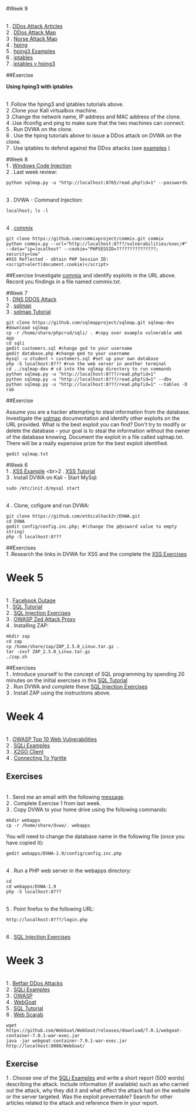 #Week 9

<br>1 . [DDos Attack Articles](https://www.ddosattacks.net/)
<br>2 . [DDos Attack Map](http://www.digitalattackmap.com/)
<br>3 . [Norse Attack Map](http://www.digitalattackmap.com/)
<br>4 . [hping](http://www.hping.org/)
<br>5 . [hping3 Examples](http://0daysecurity.com/articles/hping3_examples.html)
<br>6 . [iptables](https://support.rackspace.com/how-to/introduction-to-iptables/)
<br>7 . [iptables v hping3](http://blog.sevagas.com/?Iptables-firewall-versus-nmap-and-hping3-32)

##Exercise

**Using hping3 with iptables**

<br>1 .Follow the hping3 and iptables tutorials above. 
<br>2 .Clone your Kali virtualbox machine. 
<br>3 .Change the network name, IP address and MAC address of the clone.
<br>4 .Use ifconfig and ping to make sure that the two machines can connect. 
<br>5 . Run DVWA on the clone.
<br>6 . Use the hping tutorials above to issue a DDos attack on DVWA on the clone.
<br>7 . Use iptables to defend against the DDos attacks (see [examples](http://blog.sevagas.com/?Iptables-firewall-versus-nmap-and-hping3-32) )
 



#Week 8
<br>1 . [Windows Code Injection](http://www.ibtimes.co.uk/all-windows-versions-potentially-exposed-cyberattacks-thanks-new-code-injection-atom-bombing-1588719)
<br>2 . Last week review:
```
python sqlmap.py -u "http://localhost:8765/read.php?id=1" --passwords
```
<br>3 . DVWA - Command Injection:
```
localhost; ls -l
```
<br>4 . [commix](https://github.com/commixproject/commix)
```
git clone https://github.com/commixproject/commix.git commix
python commix.py --url="http://localhost:8???/vulnerabilities/exec/#" --data="ip=localhost" --cookie="PHPSESSID=???????????????; security=low"
#XSS Reflected - obtain PHP Session ID:
<script>alert(document.cookie)</script>
```
##Exercise
Investigate [commix](https://github.com/commixproject/commix) and identify exploits in the URL above. Record you findings in a file named commix.txt.

#Week 7
 <br>1 . [DNS DDOS Attack](http://www.independent.co.uk/life-style/gadgets-and-tech/news/netflix-twitter-internet-down-not-working-broken-paypal-ebay-facebook-instagram-a7374506.html)
<br>2 . [sqlmap](http://sqlmap.org)
<br>3 . [sqlmap Tutorial](http://www.binarytides.com/sqlmap-hacking-tutorial/)
```
git clone https://github.com/sqlmapproject/sqlmap.git sqlmap-dev #download sqlmap
cp -r /home/share/phpcrud/sqli/ . #copy over example vulnerable web app
cd sqli 
gedit customers.sql #change ged to your username
gedit database.php #change ged to your username
mysql -u student < customers.sql #set up your own database
php -S localhost:8??? #run the web server in another terminal
cd ../sqlmap-dev # cd into the sqlmap directory to run commands
python sqlmap.py -u "http://localhost:8???/read.php?id=1" 
python sqlmap.py -u "http://localhost:8???/read.php?id=1" --dbs
python sqlmap.py -u "http://localhost:8???/read.php?id=1" --tables -D rab
```
##Exercise

Assume you are a hacker attempting to steal information from the database. Investigate the [sqlmap](http://sqlmap.org) documentation and identify other exploits on the URL provided. What is the best exploit you can find? Don't try to modify or delete the database - your goal is to steal the information without the owner of the database knowing. Document the exploit in a file called sqlmap.txt. There will be a really expensive prize for the best exploit identified. 
```
gedit sqlmap.txt
```
 
#Week 6
<br>1 . [XSS Example](https://en.wikipedia.org/wiki/Samy_(computer_worm))
<br>2 . [XSS Tutorial](http://excess-xss.com/)
<br>3 . Install DVWA on Kali - Start MySql:
```
sudo /etc/init.d/mysql start
```
<br>4 . Clone, cofigure and run DVWA:
```
git clone https://github.com/ethicalhack3r/DVWA.git
cd DVWA
gedit config/config.inc.php; #(change the p@ssword value to empty string)
php -S localhost:8???
```
##Exercises
<br> 1 .Research the links in DVWA for XSS and the complete the [XSS Exercises](https://docs.google.com/document/d/1C3DhOaoUeo-tUU4v3I7xR39xtYOKZmRIe2P00hc4Rew/edit?usp=docslist_api)

# Week 5

<br>1 . [Facebook Outage](http://www.bbc.co.uk/news/world-us-canada-34383655)
<br>1 . [SQL Tutorial](http://www.w3schools.com/sql/)
<br>2 . [SQL Injection Exercises](https://docs.google.com/document/d/19xmxzBD-6jzDeqOUDhtQ7Yt3bws0-YAZL3DfN2xZv9I/edit?usp=docslist_api)
<br>3 . [OWASP Zed Attack Proxy](https://www.owasp.org/index.php/OWASP_Zed_Attack_Proxy_Project)
<br>4 . Installing ZAP: 
```
mkdir zap
cd zap
cp /home/share/zap/ZAP_2.5.0_Linux.tar.gz .
tar -zxvf ZAP_2.5.0_Linux.tar.gz
./zap.sh
```
##Exercises 
<br>1 . Introduce yourself to the concept of SQL programming by spending 20 minutes on the initial exercises in this [SQL Tutorial](http://www.w3schools.com/sql/)
<br>2 . Run DVWA and complete these [SQL Injection Exercises](https://docs.google.com/document/d/19xmxzBD-6jzDeqOUDhtQ7Yt3bws0-YAZL3DfN2xZv9I/edit?usp=docslist_api) 
<br>3 . Install ZAP using the instructions above. 

# Week 4

<br>1 . [OWASP Top 10 Web Vulnerabilities](https://storage.googleapis.com/google-code-archive-downloads/v2/code.google.com/owasptop10/OWASP%20Top%2010%20-%202013.pdf)
<br>2 . [SQLi Examples](http://codecurmudgeon.com/wp/sql-injection-hall-of-shame/)
<br>3 . [X2GO Client](https://drive.google.com/file/d/0B-CFaefA1v4RVWN5eFRlSV9YbVU/view?usp=sharing)
<br>4 . [Connecting To Ygritte](https://docs.google.com/document/d/1wV6XGhOPlpwCMElZAqlH83YYXo_PpdNNdVMN6Toh3mw/pub)


## Exercises 
<br>1 . Send me an email with the following [message](https://docs.google.com/document/d/1B-ztaNF94ToirsNu_SIeT7LGtaPnOG0EWJOU5xzPkbU/edit?usp=docslist_api).
<br>2 . Complete Exercise 1 from last week. 
<br>3 . Copy DVWA to your home drive using the following commands:

```
mkdir webapps
cp -r /home/share/dvwa/. webapps
```
You will need to change the database name in the following file (once you have copied it):
````
gedit webapps/DVWA-1.9/config/config.inc.php
````
<br> 4 . Run a PHP web server in the webapps directory:

```
cd 
cd webapps/DVWA-1.9
php -S localhost:8???
```
<br>5 . Point firefox to the following URL:
```
http://localhost:8???/login.php
```
<br>6 . [SQL Injection Exercises](https://docs.google.com/document/d/19xmxzBD-6jzDeqOUDhtQ7Yt3bws0-YAZL3DfN2xZv9I/edit?usp=docslist_api)



# Week 3

<br>1 . [Betfair DDos Attacks](http://www.information-age.com/how-to-survive-a-denial-of-service-attack-284366/)
<br>2 . [SQLi Examples](http://codecurmudgeon.com/wp/sql-injection-hall-of-shame/)
<br>3 . [OWASP](https://www.owasp.org/index.php/Main_Page)
<br>4 . [WebGoat](https://www.owasp.org/index.php/Category:OWASP_WebGoat_Project)
<br>5 . [SQL Tutorial](http://www.w3schools.com/sql/)
<br>6 . [Web Scarab](https://www.owasp.org/index.php/WebScarab_Getting_Started)
```
wget https://github.com/WebGoat/WebGoat/releases/download/7.0.1/webgoat-container-7.0.1-war-exec.jar
java -jar webgoat-container-7.0.1-war-exec.jar 
http://localhost:8080/WebGoat/
```

## Exercise

1 . Choose one of the [SQLi Examples](http://codecurmudgeon.com/wp/sql-injection-hall-of-shame/) and write a short report (500 words) describing the attack. Include information (if available) such as who carried out the attack, why they did it and what effect the attack had on the website or the server targeted. Was the exploit preventable? Search for other articles related to the attack and reference them in your report. 
 
